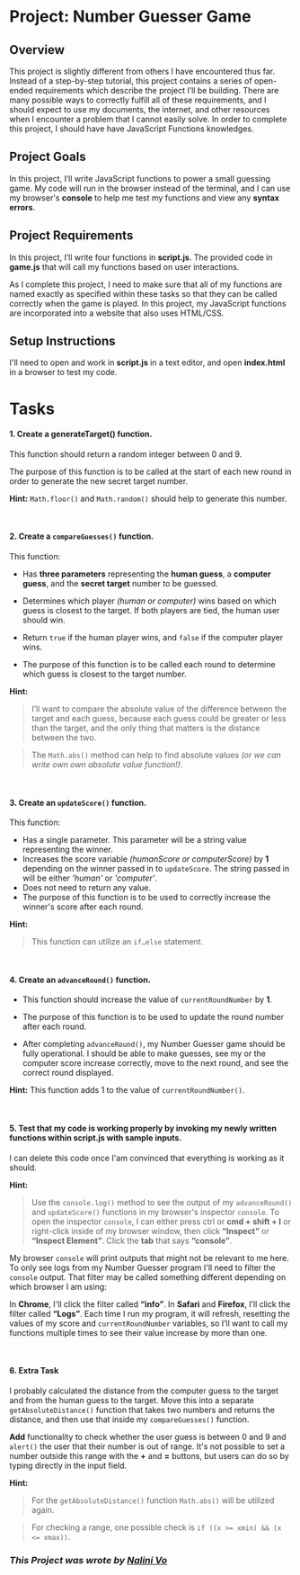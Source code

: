# **Project: Number Guesser Game**

## **Overview**
This project is slightly different from others I have encountered thus far. Instead of a step-by-step tutorial, this project contains a series of open-ended requirements which describe the project I’ll be building. There are many possible ways to correctly fulfill all of these requirements, and I should expect to use my documents, the internet, and other resources when I encounter a problem that I cannot easily solve. In order to complete this project, I should have have JavaScript Functions knowledges.

## **Project Goals**
In this project, I’ll write JavaScript functions to power a small guessing game. My code will run in the browser instead of the terminal, and I can use my browser's **console** to help me test my functions and view any **syntax errors**.

## **Project Requirements**
In this project, I’ll write four functions in **script.js**. The provided code in **game.js** that will call my functions based on user interactions. 

As I complete this project, I need to make sure that all of my functions are named exactly as specified within these tasks so that they can be called correctly when the game is played. In this project, my JavaScript functions are incorporated into a website that also uses HTML/CSS. 

## **Setup Instructions**
I'll need to open and work in **script.js** in a text editor, and open **index.html** in a browser to test my code. 

# **Tasks**

#### **1. Create a generateTarget() function.**
This function should return a random integer between 0 and 9.

The purpose of this function is to be called at the start of each new round in order to generate the new secret target number.

**Hint:**
`Math.floor()` and `Math.random()` should help to generate this number.

<br>

#### **2. Create a `compareGuesses()` function.**
This function:

- Has **three parameters** representing the **human guess**, a **computer guess**, and the **secret target** number to be guessed.

- Determines which player _(human or computer)_ wins based on which guess is closest to the target. If both players are tied, the human user should win.

- Return `true` if the human player wins, and `false` if the computer player wins.

- The purpose of this function is to be called each round to determine which guess is closest to the target number.

**Hint:**
> I’ll want to compare the absolute value of the difference between the target and each guess, because each guess could be greater or less than the target, and the only thing that matters is the distance between the two.

> The `Math.abs()` method can help to find absolute values _(or we can write own own absolute value function!)_.

<br>

#### **3. Create an `updateScore()` function.**
This function:

- Has a single parameter. This parameter will be a string value representing the winner.
- Increases the score variable _(humanScore or computerScore)_ by **1** depending on the winner passed in to `updateScore`. The string passed in will be either _'human'_ or _'computer'_.
- Does not need to return any value.
- The purpose of this function is to be used to correctly increase the winner's score after each round.

**Hint:**
> This function can utilize an `if…else` statement.

<br>

#### **4. Create an `advanceRound()` function.**
- This function should increase the value of `currentRoundNumber` by **1**.

- The purpose of this function is to be used to update the round number after each round.

- After completing `advanceRound()`, my Number Guesser game should be fully operational. I should be able to make guesses, see my or the computer score increase correctly, move to the next round, and see the correct round displayed.


**Hint:**
This function adds 1 to the value of `currentRoundNumber()`.

<br>

#### **5. Test that my code is working properly by invoking my newly written functions within script.js with sample inputs.** 
I can delete this code once I'am convinced that everything is working as it should.

**Hint:**
> Use the `console.log()` method to see the output of my `advanceRound()` and `updateScore()` functions in my browser's inspector `console`. 
> To open the inspector `console`, I can either press ctrl or **cmd + shift + I** or right-click inside of my browser window, then click **“Inspect”** or **“Inspect Element”**. Click the **tab** that says **“console”**.

My browser `console` will print outputs that might not be relevant to me here. To only see logs from my Number Guesser program I'll need to filter the `console` output. That filter may be called something different depending on which browser I am using:

In **Chrome**, I'll click the filter called **“info”**.
In **Safari** and **Firefox**, I’ll click the filter called **“Logs”**.
Each time I run my program, it will refresh, resetting the values of my score and `currentRoundNumber` variables, so I’ll want to call my functions multiple times to see their value increase by more than one.

<br>

#### **6. Extra Task**
I probably calculated the distance from the computer guess to the target and from the human guess to the target. Move this into a separate `getAbsoluteDistance()` function that takes two numbers and returns the distance, and then use that inside my `compareGuesses()` function.

**Add** functionality to check whether the user guess is between 0 and 9 and `alert()` the user that their number is out of range. It's not possible to set a number outside this range with the **+** and **=** buttons, but users can do so by typing directly in the input field.

**Hint:**
> For the `getAbsoluteDistance()` function `Math.abs()` will be utilized again.

> For checking a range, one possible check is `if ((x >= xmin) && (x <= xmax))`.

### ***This Project was wrote by [Nalini Vo](https://github.com/Nalini1998)***